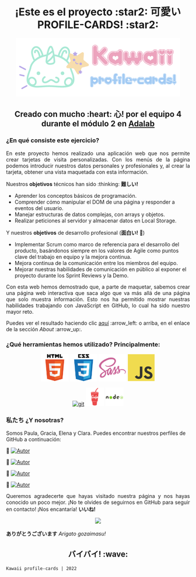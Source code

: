 <h1 align="center">¡Este es el proyecto :star2: <b>可愛い</b> PROFILE-CARDS! :star2: </h1>

<p align="center">
<img src="https://github.com/Adalab/project-promo-p-module-2-team-4/blob/main/src/images/kawaiiPC-logo-readme.png" />
</p>

<h2 align="center">Creado con mucho :heart: 心! por el equipo 4 durante el módulo 2 en <a href="https://adalab.es/" target="_blank">Adalab</a></h2>

### ¿En qué consiste este ejercicio?

<p align="justify">
En este proyecto hemos realizado una aplicación web que nos permite crear tarjetas de visita personalizadas.  
Con los menús de la página podemos introducir nuestros datos personales y profesionales y, al crear la tarjeta, obtener una vista maquetada con esta información. 
</p>

<p align="justify">
Nuestros <b>objetivos</b> técnicos han sido :thinking: <b>難しい!</b>

- Aprender los conceptos básicos de programación.
- Comprender cómo manipular el DOM de una página y responder a eventos del usuario.
- Manejar estructuras de datos complejas, con arrays y objetos.
- Realizar peticiones al servidor y almacenar datos en Local Storage.

Y nuestros <b>objetivos</b> de desarrollo profesional (<b>面白い!</b> :muscle:)

- Implementar Scrum como marco de referencia para el desarrollo del producto, basándonos siempre en los valores de Agile como puntos clave del trabajo en equipo y la mejora continua.
- Mejora continua de la comunicación entre los miembros del equipo.
- Mejorar nuestras habilidades de comunicación en público al exponer el proyecto durante los Sprint Reviews y la Demo.
</p>

<p align="justify">
Con esta web hemos demostrado que, a parte de maquetar, sabemos crear una página web interactiva que saca algo que va más allá de una página que solo muestra información. Esto nos ha permitido mostrar nuestras habilidades trabajando con JavaScript en GitHub, lo cual ha sido nuestro mayor reto.
</p>

<p align="justify">
Puedes ver el resultado haciendo clic <a href="https://beta.adalab.es/project-promo-p-module-2-team-4/" target="_blank">aquí</a> :arrow_left: o arriba, en el enlace de la sección <i>About</i> :arrow_up:.
</p>

### ¿Qué herramientas hemos utilizado? Principalmente:

<p align="center">
<a href="https://www.w3.org/html/" target="_blank" rel="noreferrer"><img src="https://raw.githubusercontent.com/devicons/devicon/master/icons/html5/html5-original-wordmark.svg" alt="html5" width="75" height="75"/></a> <a href="https://www.w3schools.com/css/" target="_blank" rel="noreferrer"><img src="https://raw.githubusercontent.com/devicons/devicon/master/icons/css3/css3-original-wordmark.svg" alt="css3" width="75" height="75"/></a> <a href="https://sass-lang.com" target="_blank" rel="noreferrer"><img src="https://raw.githubusercontent.com/devicons/devicon/master/icons/sass/sass-original.svg" alt="sass" width="75" height="75"/></a> <a href="https://developer.mozilla.org/en-US/docs/Web/JavaScript" target="_blank" rel="noreferrer"><img src="https://raw.githubusercontent.com/devicons/devicon/master/icons/javascript/javascript-original.svg" alt="javascript" width="75" height="75"/></a> 
</p>

<p align="center">
<a href="https://git-scm.com/" target="_blank" rel="noreferrer"><img src="https://www.vectorlogo.zone/logos/git-scm/git-scm-icon.svg" alt="git" width="50" height="50"/></a> <a href="https://gulpjs.com" target="_blank" rel="noreferrer"><img src="https://raw.githubusercontent.com/devicons/devicon/master/icons/gulp/gulp-plain.svg" alt="gulp" width="50" height="50"/></a> <a href="https://nodejs.org" target="_blank" rel="noreferrer"><img src="https://raw.githubusercontent.com/devicons/devicon/master/icons/nodejs/nodejs-original-wordmark.svg" alt="nodejs" width="50" height="50"/></a> 
</p>

### 私たち ¿Y nosotras?

Somos Paula, Gracia, Elena y Clara. Puedes encontrar nuestros perfiles de GitHub a continuación:

:purple_heart: [![Autor](https://img.shields.io/badge/GitHub-Clara%20Miranda%20Zapata-blueviolet?style=flat&logo=github)](https://github.com/miranda-zapata)

:blue_heart: [![Autor](https://img.shields.io/badge/GitHub-Elena%20Palomar%20Llorente-blue?style=flat&logo=github)](https://github.com/ElenaPal)

:green_heart: [![Autor](https://img.shields.io/badge/GitHub-Gracia%20Garrido%20Pintado-green?style=flat&logo=github)](https://github.com/graciagarpin)

:orange_heart: [![Autor](https://img.shields.io/badge/GitHub-Paula%20Gomez%20Ariza-orange?style=flat&logo=github)](https://github.com/pgomezariza)

<p align="justify">
Queremos agradecerte que hayas visitado nuestra página y nos hayas conocido un poco mejor. ¡No te olvides de seguirnos en GitHub para seguir en contacto! ¡Nos encantaría! <b>いいね!</b>
</p>

<p align="center">
<img src="https://github.com/Adalab/project-promo-p-module-2-team-4/blob/main/src/images/Sora%20Yorimo%20T%C5%8Di%20Basho%20(by%20tomato%20omurice%20melon).jpg" />
</p>

<b>ありがとうございます</b> <i>Arigato gozaimasu!</i>

<h2 align="center"> バイバイ! :wave: </h2>

```
Kawaii profile-cards | 2022
```

